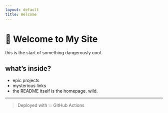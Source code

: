 ```yaml
---
layout: default
title: Welcome
---
```


# 👋 Welcome to My Site

this is the start of something dangerously cool.

## what’s inside?
- epic projects
- mysterious links
- the README itself is the homepage. wild.

---

> Deployed with 💥 GitHub Actions
